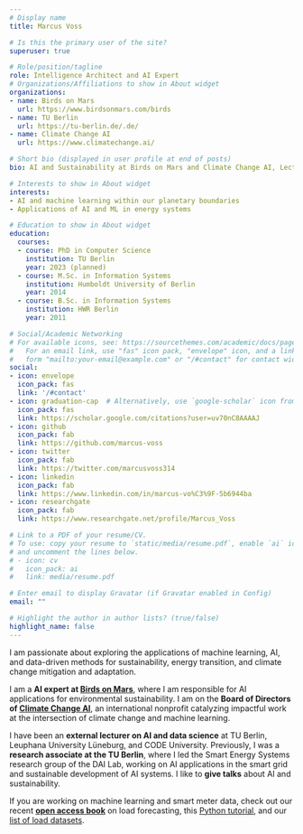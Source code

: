 ```yaml
---
# Display name
title: Marcus Voss

# Is this the primary user of the site?
superuser: true

# Role/position/tagline
role: Intelligence Architect and AI Expert
# Organizations/Affiliations to show in About widget
organizations:
- name: Birds on Mars
  url: https://www.birdsonmars.com/birds
- name: TU Berlin 
  url: https://tu-berlin.de/.de/
- name: Climate Change AI
  url: https://www.climatechange.ai/

# Short bio (displayed in user profile at end of posts)
bio: AI and Sustainability at Birds on Mars and Climate Change AI, Lecturer for AI and Data Science.

# Interests to show in About widget
interests:
- AI and machine learning within our planetary boundaries
- Applications of AI and ML in energy systems

# Education to show in About widget
education:
  courses:
  - course: PhD in Computer Science
    institution: TU Berlin
    year: 2023 (planned)
  - course: M.Sc. in Information Systems
    institution: Humboldt University of Berlin
    year: 2014
  - course: B.Sc. in Information Systems
    institution: HWR Berlin
    year: 2011

# Social/Academic Networking
# For available icons, see: https://sourcethemes.com/academic/docs/page-builder/#icons
#   For an email link, use "fas" icon pack, "envelope" icon, and a link in the
#   form "mailto:your-email@example.com" or "/#contact" for contact widget.
social:
- icon: envelope
  icon_pack: fas
  link: '/#contact'
- icon: graduation-cap  # Alternatively, use `google-scholar` icon from `ai` icon pack
  icon_pack: fas
  link: https://scholar.google.com/citations?user=uv70nC8AAAAJ
- icon: github
  icon_pack: fab
  link: https://github.com/marcus-voss
- icon: twitter
  icon_pack: fab
  link: https://twitter.com/marcusvoss314
- icon: linkedin
  icon_pack: fab
  link: https://www.linkedin.com/in/marcus-vo%C3%9F-5b6944ba
- icon: researchgate
  icon_pack: fab
  link: https://www.researchgate.net/profile/Marcus_Voss

# Link to a PDF of your resume/CV.
# To use: copy your resume to `static/media/resume.pdf`, enable `ai` icons in `params.toml`, 
# and uncomment the lines below.
# - icon: cv
#   icon_pack: ai
#   link: media/resume.pdf

# Enter email to display Gravatar (if Gravatar enabled in Config)
email: ""

# Highlight the author in author lists? (true/false)
highlight_name: false
---
```


I am passionate about exploring the applications of machine learning, AI, and data-driven methods for sustainability, energy transition, and climate change mitigation and adaptation.

I am a __AI expert at [Birds on Mars](https://www.birdsonmars.com/)__, where I am responsible for AI applications for environmental sustainability. I am on the __Board of Directors of [Climate Change AI](https://www.climatechange.ai/)__, an international nonprofit catalyzing impactful work at the intersection of climate change and machine learning. 

I have been an __external lecturer on AI and data science__ at TU Berlin, Leuphana University Lüneburg, and CODE University. Previously, I was a __research associate at the TU Berlin__, where I led the Smart Energy Systems research group of the DAI Lab, working on AI applications in the smart grid and sustainable development of AI systems. I like to __give talks__ about AI and sustainability.


If you are working on machine learning and smart meter data, check out our recent [__open access book__](https://link.springer.com/book/10.1007/978-3-031-27852-5) on load forecasting, this [Python tutorial](https://github.com/low-voltage-loadforecasting/book-case-study), and our [list of load datasets](https://low-voltage-loadforecasting.github.io/). 


